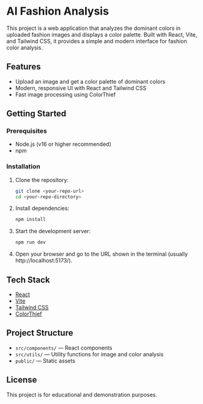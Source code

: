 # AI Fashion Analysis

This project is a web application that analyzes the dominant colors in uploaded fashion images and displays a color palette. Built with React, Vite, and Tailwind CSS, it provides a simple and modern interface for fashion color analysis.

## Features
- Upload an image and get a color palette of dominant colors
- Modern, responsive UI with React and Tailwind CSS
- Fast image processing using ColorThief

## Getting Started

### Prerequisites
- Node.js (v16 or higher recommended)
- npm

### Installation
1. Clone the repository:
   ```bash
   git clone <your-repo-url>
   cd <your-repo-directory>
   ```
2. Install dependencies:
   ```bash
   npm install
   ```
3. Start the development server:
   ```bash
   npm run dev
   ```
4. Open your browser and go to the URL shown in the terminal (usually http://localhost:5173/).

## Tech Stack
- [React](https://react.dev/)
- [Vite](https://vitejs.dev/)
- [Tailwind CSS](https://tailwindcss.com/)
- [ColorThief](https://lokeshdhakar.com/projects/color-thief/)

## Project Structure
- `src/components/` — React components
- `src/utils/` — Utility functions for image and color analysis
- `public/` — Static assets

## License
This project is for educational and demonstration purposes. 